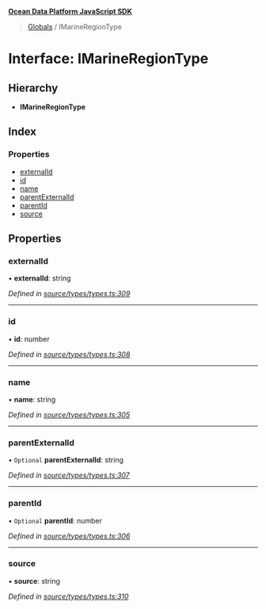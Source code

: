 **[Ocean Data Platform JavaScript SDK](../README.md)**

> [Globals](../README.md) / IMarineRegionType

# Interface: IMarineRegionType

## Hierarchy

* **IMarineRegionType**

## Index

### Properties

* [externalId](imarineregiontype.md#externalid)
* [id](imarineregiontype.md#id)
* [name](imarineregiontype.md#name)
* [parentExternalId](imarineregiontype.md#parentexternalid)
* [parentId](imarineregiontype.md#parentid)
* [source](imarineregiontype.md#source)

## Properties

### externalId

•  **externalId**: string

*Defined in [source/types/types.ts:309](https://github.com/C4IROcean/ODP-sdk-js/blob/4e3fa10/source/types/types.ts#L309)*

___

### id

•  **id**: number

*Defined in [source/types/types.ts:308](https://github.com/C4IROcean/ODP-sdk-js/blob/4e3fa10/source/types/types.ts#L308)*

___

### name

•  **name**: string

*Defined in [source/types/types.ts:305](https://github.com/C4IROcean/ODP-sdk-js/blob/4e3fa10/source/types/types.ts#L305)*

___

### parentExternalId

• `Optional` **parentExternalId**: string

*Defined in [source/types/types.ts:307](https://github.com/C4IROcean/ODP-sdk-js/blob/4e3fa10/source/types/types.ts#L307)*

___

### parentId

• `Optional` **parentId**: number

*Defined in [source/types/types.ts:306](https://github.com/C4IROcean/ODP-sdk-js/blob/4e3fa10/source/types/types.ts#L306)*

___

### source

•  **source**: string

*Defined in [source/types/types.ts:310](https://github.com/C4IROcean/ODP-sdk-js/blob/4e3fa10/source/types/types.ts#L310)*
